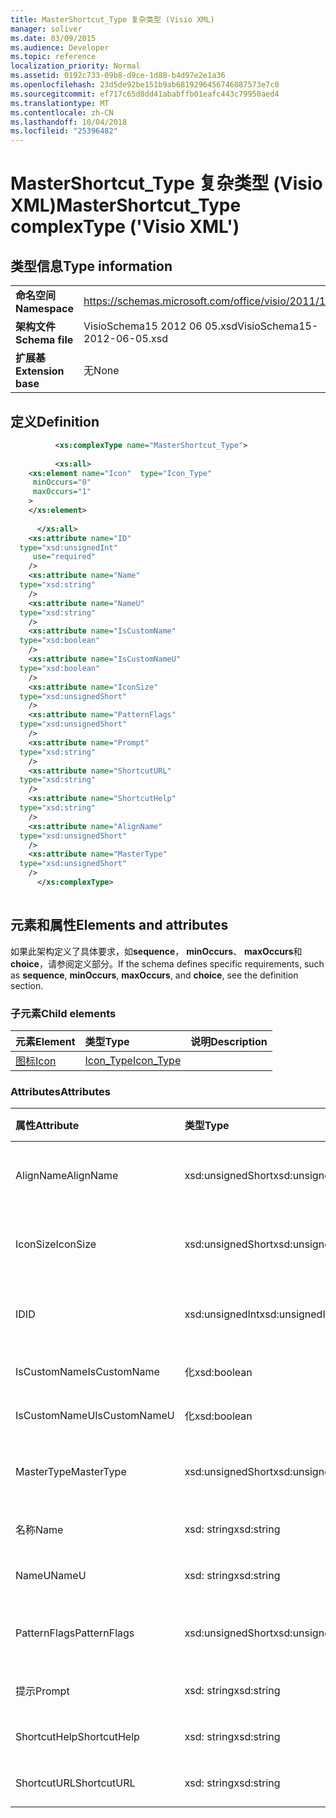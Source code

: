 ```yaml
---
title: MasterShortcut_Type 复杂类型 (Visio XML)
manager: soliver
ms.date: 03/09/2015
ms.audience: Developer
ms.topic: reference
localization_priority: Normal
ms.assetid: 0192c733-09b8-d9ce-1d88-b4d97e2e1a36
ms.openlocfilehash: 23d5de92be151b9ab6819296456746087573e7c0
ms.sourcegitcommit: ef717c65d8dd41ababffb01eafc443c79950aed4
ms.translationtype: MT
ms.contentlocale: zh-CN
ms.lasthandoff: 10/04/2018
ms.locfileid: "25396482"
---
```

# <a name="mastershortcuttype-complextype-visio-xml"></a><span data-ttu-id="28109-102">MasterShortcut_Type 复杂类型 (Visio XML)</span><span class="sxs-lookup"><span data-stu-id="28109-102">MasterShortcut_Type complexType ('Visio XML')</span></span>

## <a name="type-information"></a><span data-ttu-id="28109-103">类型信息</span><span class="sxs-lookup"><span data-stu-id="28109-103">Type information</span></span>

|||
|:-----|:-----|
|<span data-ttu-id="28109-104">**命名空间**</span><span class="sxs-lookup"><span data-stu-id="28109-104">**Namespace**</span></span> <br/> |https://schemas.microsoft.com/office/visio/2011/1/core  <br/> |
|<span data-ttu-id="28109-105">**架构文件**</span><span class="sxs-lookup"><span data-stu-id="28109-105">**Schema file**</span></span> <br/> |<span data-ttu-id="28109-106">VisioSchema15 2012 06 05.xsd</span><span class="sxs-lookup"><span data-stu-id="28109-106">VisioSchema15-2012-06-05.xsd</span></span>  <br/> |
|<span data-ttu-id="28109-107">**扩展基**</span><span class="sxs-lookup"><span data-stu-id="28109-107">**Extension base**</span></span> <br/> |<span data-ttu-id="28109-108">无</span><span class="sxs-lookup"><span data-stu-id="28109-108">None</span></span>  <br/> |
   
## <a name="definition"></a><span data-ttu-id="28109-109">定义</span><span class="sxs-lookup"><span data-stu-id="28109-109">Definition</span></span>

```XML
          <xs:complexType name="MasterShortcut_Type">
          
          <xs:all>
    <xs:element name="Icon"  type="Icon_Type"
     minOccurs="0"
     maxOccurs="1"
    >
    </xs:element>
    
      </xs:all>
    <xs:attribute name="ID"
  type="xsd:unsignedInt"
     use="required"
    />
    <xs:attribute name="Name"
  type="xsd:string"
    />
    <xs:attribute name="NameU"
  type="xsd:string"
    />
    <xs:attribute name="IsCustomName"
  type="xsd:boolean"
    />
    <xs:attribute name="IsCustomNameU"
  type="xsd:boolean"
    />
    <xs:attribute name="IconSize"
  type="xsd:unsignedShort"
    />
    <xs:attribute name="PatternFlags"
  type="xsd:unsignedShort"
    />
    <xs:attribute name="Prompt"
  type="xsd:string"
    />
    <xs:attribute name="ShortcutURL"
  type="xsd:string"
    />
    <xs:attribute name="ShortcutHelp"
  type="xsd:string"
    />
    <xs:attribute name="AlignName"
  type="xsd:unsignedShort"
    />
    <xs:attribute name="MasterType"
  type="xsd:unsignedShort"
    />
      </xs:complexType>
      
```

## <a name="elements-and-attributes"></a><span data-ttu-id="28109-110">元素和属性</span><span class="sxs-lookup"><span data-stu-id="28109-110">Elements and attributes</span></span>

<span data-ttu-id="28109-111">如果此架构定义了具体要求，如**sequence**， **minOccurs**、 **maxOccurs**和**choice**，请参阅定义部分。</span><span class="sxs-lookup"><span data-stu-id="28109-111">If the schema defines specific requirements, such as **sequence**, **minOccurs**, **maxOccurs**, and **choice**, see the definition section.</span></span> 
  
### <a name="child-elements"></a><span data-ttu-id="28109-112">子元素</span><span class="sxs-lookup"><span data-stu-id="28109-112">Child elements</span></span>

|<span data-ttu-id="28109-113">**元素**</span><span class="sxs-lookup"><span data-stu-id="28109-113">**Element**</span></span>|<span data-ttu-id="28109-114">**类型**</span><span class="sxs-lookup"><span data-stu-id="28109-114">**Type**</span></span>|<span data-ttu-id="28109-115">**说明**</span><span class="sxs-lookup"><span data-stu-id="28109-115">**Description**</span></span>|
|:-----|:-----|:-----|
|[<span data-ttu-id="28109-116">图标</span><span class="sxs-lookup"><span data-stu-id="28109-116">Icon</span></span>](icon-element-mastershortcut_type-complextypevisio-xml.md) <br/> |[<span data-ttu-id="28109-117">Icon_Type</span><span class="sxs-lookup"><span data-stu-id="28109-117">Icon_Type</span></span>](icon_type-complextypevisio-xml.md) <br/> ||
   
### <a name="attributes"></a><span data-ttu-id="28109-118">Attributes</span><span class="sxs-lookup"><span data-stu-id="28109-118">Attributes</span></span>

|<span data-ttu-id="28109-119">**属性**</span><span class="sxs-lookup"><span data-stu-id="28109-119">**Attribute**</span></span>|<span data-ttu-id="28109-120">**类型**</span><span class="sxs-lookup"><span data-stu-id="28109-120">**Type**</span></span>|<span data-ttu-id="28109-121">**必需**</span><span class="sxs-lookup"><span data-stu-id="28109-121">**Required**</span></span>|<span data-ttu-id="28109-122">**说明**</span><span class="sxs-lookup"><span data-stu-id="28109-122">**Description**</span></span>|<span data-ttu-id="28109-123">**可能的值**</span><span class="sxs-lookup"><span data-stu-id="28109-123">**Possible values**</span></span>|
|:-----|:-----|:-----|:-----|:-----|
|<span data-ttu-id="28109-124">AlignName</span><span class="sxs-lookup"><span data-stu-id="28109-124">AlignName</span></span>  <br/> |<span data-ttu-id="28109-125">xsd:unsignedShort</span><span class="sxs-lookup"><span data-stu-id="28109-125">xsd:unsignedShort</span></span>  <br/> |<span data-ttu-id="28109-126">可选</span><span class="sxs-lookup"><span data-stu-id="28109-126">optional</span></span>  <br/> ||<span data-ttu-id="28109-127">Xsd:unsignedShort 类型的值。</span><span class="sxs-lookup"><span data-stu-id="28109-127">Values of the xsd:unsignedShort type.</span></span>  <br/> |
|<span data-ttu-id="28109-128">IconSize</span><span class="sxs-lookup"><span data-stu-id="28109-128">IconSize</span></span>  <br/> |<span data-ttu-id="28109-129">xsd:unsignedShort</span><span class="sxs-lookup"><span data-stu-id="28109-129">xsd:unsignedShort</span></span>  <br/> |<span data-ttu-id="28109-130">可选</span><span class="sxs-lookup"><span data-stu-id="28109-130">optional</span></span>  <br/> ||<span data-ttu-id="28109-131">Xsd:unsignedShort 类型的值。</span><span class="sxs-lookup"><span data-stu-id="28109-131">Values of the xsd:unsignedShort type.</span></span>  <br/> |
|<span data-ttu-id="28109-132">ID</span><span class="sxs-lookup"><span data-stu-id="28109-132">ID</span></span>  <br/> |<span data-ttu-id="28109-133">xsd:unsignedInt</span><span class="sxs-lookup"><span data-stu-id="28109-133">xsd:unsignedInt</span></span>  <br/> |<span data-ttu-id="28109-134">必需</span><span class="sxs-lookup"><span data-stu-id="28109-134">required</span></span>  <br/> ||<span data-ttu-id="28109-135">Xsd:unsignedInt 类型的值。</span><span class="sxs-lookup"><span data-stu-id="28109-135">Values of the xsd:unsignedInt type.</span></span>  <br/> |
|<span data-ttu-id="28109-136">IsCustomName</span><span class="sxs-lookup"><span data-stu-id="28109-136">IsCustomName</span></span>  <br/> |<span data-ttu-id="28109-137">化</span><span class="sxs-lookup"><span data-stu-id="28109-137">xsd:boolean</span></span>  <br/> |<span data-ttu-id="28109-138">可选</span><span class="sxs-lookup"><span data-stu-id="28109-138">optional</span></span>  <br/> ||<span data-ttu-id="28109-139">化类型的值。</span><span class="sxs-lookup"><span data-stu-id="28109-139">Values of the xsd:boolean type.</span></span>  <br/> |
|<span data-ttu-id="28109-140">IsCustomNameU</span><span class="sxs-lookup"><span data-stu-id="28109-140">IsCustomNameU</span></span>  <br/> |<span data-ttu-id="28109-141">化</span><span class="sxs-lookup"><span data-stu-id="28109-141">xsd:boolean</span></span>  <br/> |<span data-ttu-id="28109-142">可选</span><span class="sxs-lookup"><span data-stu-id="28109-142">optional</span></span>  <br/> ||<span data-ttu-id="28109-143">化类型的值。</span><span class="sxs-lookup"><span data-stu-id="28109-143">Values of the xsd:boolean type.</span></span>  <br/> |
|<span data-ttu-id="28109-144">MasterType</span><span class="sxs-lookup"><span data-stu-id="28109-144">MasterType</span></span>  <br/> |<span data-ttu-id="28109-145">xsd:unsignedShort</span><span class="sxs-lookup"><span data-stu-id="28109-145">xsd:unsignedShort</span></span>  <br/> |<span data-ttu-id="28109-146">可选</span><span class="sxs-lookup"><span data-stu-id="28109-146">optional</span></span>  <br/> ||<span data-ttu-id="28109-147">Xsd:unsignedShort 类型的值。</span><span class="sxs-lookup"><span data-stu-id="28109-147">Values of the xsd:unsignedShort type.</span></span>  <br/> |
|<span data-ttu-id="28109-148">名称</span><span class="sxs-lookup"><span data-stu-id="28109-148">Name</span></span>  <br/> |<span data-ttu-id="28109-149">xsd: string</span><span class="sxs-lookup"><span data-stu-id="28109-149">xsd:string</span></span>  <br/> |<span data-ttu-id="28109-150">可选</span><span class="sxs-lookup"><span data-stu-id="28109-150">optional</span></span>  <br/> ||<span data-ttu-id="28109-151">Xsd: string 类型的值。</span><span class="sxs-lookup"><span data-stu-id="28109-151">Values of the xsd:string type.</span></span>  <br/> |
|<span data-ttu-id="28109-152">NameU</span><span class="sxs-lookup"><span data-stu-id="28109-152">NameU</span></span>  <br/> |<span data-ttu-id="28109-153">xsd: string</span><span class="sxs-lookup"><span data-stu-id="28109-153">xsd:string</span></span>  <br/> |<span data-ttu-id="28109-154">可选</span><span class="sxs-lookup"><span data-stu-id="28109-154">optional</span></span>  <br/> ||<span data-ttu-id="28109-155">Xsd: string 类型的值。</span><span class="sxs-lookup"><span data-stu-id="28109-155">Values of the xsd:string type.</span></span>  <br/> |
|<span data-ttu-id="28109-156">PatternFlags</span><span class="sxs-lookup"><span data-stu-id="28109-156">PatternFlags</span></span>  <br/> |<span data-ttu-id="28109-157">xsd:unsignedShort</span><span class="sxs-lookup"><span data-stu-id="28109-157">xsd:unsignedShort</span></span>  <br/> |<span data-ttu-id="28109-158">可选</span><span class="sxs-lookup"><span data-stu-id="28109-158">optional</span></span>  <br/> ||<span data-ttu-id="28109-159">Xsd:unsignedShort 类型的值。</span><span class="sxs-lookup"><span data-stu-id="28109-159">Values of the xsd:unsignedShort type.</span></span>  <br/> |
|<span data-ttu-id="28109-160">提示</span><span class="sxs-lookup"><span data-stu-id="28109-160">Prompt</span></span>  <br/> |<span data-ttu-id="28109-161">xsd: string</span><span class="sxs-lookup"><span data-stu-id="28109-161">xsd:string</span></span>  <br/> |<span data-ttu-id="28109-162">可选</span><span class="sxs-lookup"><span data-stu-id="28109-162">optional</span></span>  <br/> ||<span data-ttu-id="28109-163">Xsd: string 类型的值。</span><span class="sxs-lookup"><span data-stu-id="28109-163">Values of the xsd:string type.</span></span>  <br/> |
|<span data-ttu-id="28109-164">ShortcutHelp</span><span class="sxs-lookup"><span data-stu-id="28109-164">ShortcutHelp</span></span>  <br/> |<span data-ttu-id="28109-165">xsd: string</span><span class="sxs-lookup"><span data-stu-id="28109-165">xsd:string</span></span>  <br/> |<span data-ttu-id="28109-166">可选</span><span class="sxs-lookup"><span data-stu-id="28109-166">optional</span></span>  <br/> ||<span data-ttu-id="28109-167">Xsd: string 类型的值。</span><span class="sxs-lookup"><span data-stu-id="28109-167">Values of the xsd:string type.</span></span>  <br/> |
|<span data-ttu-id="28109-168">ShortcutURL</span><span class="sxs-lookup"><span data-stu-id="28109-168">ShortcutURL</span></span>  <br/> |<span data-ttu-id="28109-169">xsd: string</span><span class="sxs-lookup"><span data-stu-id="28109-169">xsd:string</span></span>  <br/> |<span data-ttu-id="28109-170">可选</span><span class="sxs-lookup"><span data-stu-id="28109-170">optional</span></span>  <br/> ||<span data-ttu-id="28109-171">Xsd: string 类型的值。</span><span class="sxs-lookup"><span data-stu-id="28109-171">Values of the xsd:string type.</span></span>  <br/> |
   

